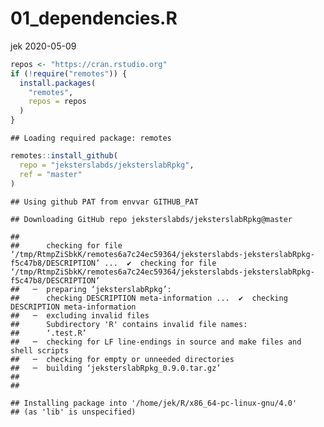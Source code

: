 01\_dependencies.R
================
jek
2020-05-09

``` r
repos <- "https://cran.rstudio.org"
if (!require("remotes")) {
  install.packages(
    "remotes",
    repos = repos
  )
}
```

    ## Loading required package: remotes

``` r
remotes::install_github(
  repo = "jeksterslabds/jeksterslabRpkg",
  ref = "master"
)
```

    ## Using github PAT from envvar GITHUB_PAT

    ## Downloading GitHub repo jeksterslabds/jeksterslabRpkg@master

    ## 
    ##      checking for file ‘/tmp/RtmpZiSbkK/remotes6a7c24ec59364/jeksterslabds-jeksterslabRpkg-f5c47b8/DESCRIPTION’ ...  ✔  checking for file ‘/tmp/RtmpZiSbkK/remotes6a7c24ec59364/jeksterslabds-jeksterslabRpkg-f5c47b8/DESCRIPTION’
    ##   ─  preparing ‘jeksterslabRpkg’:
    ##      checking DESCRIPTION meta-information ...  ✔  checking DESCRIPTION meta-information
    ##   ─  excluding invalid files
    ##      Subdirectory 'R' contains invalid file names:
    ##      ‘.test.R’
    ##   ─  checking for LF line-endings in source and make files and shell scripts
    ##   ─  checking for empty or unneeded directories
    ##   ─  building ‘jeksterslabRpkg_0.9.0.tar.gz’
    ##      
    ## 

    ## Installing package into '/home/jek/R/x86_64-pc-linux-gnu/4.0'
    ## (as 'lib' is unspecified)
